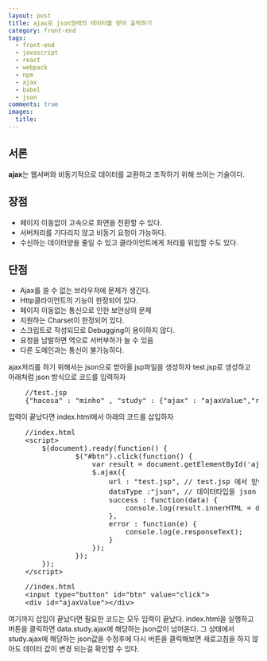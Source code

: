 ```yaml
---
layout: post
title: ajax로 json형태의 데이터를 받아 출력하기
category: front-end
tags:
  - front-end
  - javascript
  - react
  - webpack
  - npm
  - ajax
  - babel
  - json
comments: true
images:
  title: 
---
```


## 서론  
**ajax**는 웹서버와 비동기적으로 데이터를 교환하고 조작하기 위해 쓰이는 기술이다.

<!--more-->

## 장점
- 페이지 이동없이 고속으로 화면을 전환할 수 있다.
- 서버처리를 기다리지 않고 비동기 요청이 가능하다.
- 수신하는 데이터양을 줄일 수 있고 클라이언트에게 처리를 위임할 수도 있다.

## 단점
- Ajax를 쓸 수 없는 브라우저에 문제가 생긴다.
- Http클라이언트의 기능이 한정되어 있다.
- 페이지 이동없는 통신으로 인한 보안상의 문제
- 지원하는 Charset이 한정되어 있다.
- 스크립트로 작성되므로 Debugging이 용이하지 않다.
- 요청을 남발하면 역으로 서버부하가 늘 수 있음
- 다른 도메인과는 통신이 불가능하다.

ajax처리를 하기 위해서는 json으로 받아올 jsp파일을 생성하자
test.jsp로 생성하고 아래처럼 json 방식으로 코드를 입력하자

<pre class="brush:js">
    //test.jsp
    {"hacosa" : "minho" , "study" : {"ajax" : "ajaxValue","react":"reactValue"} }
</pre>

입력이 끝났다면 index.html에서 아래의 코드를 삽입하자

<pre class="brush:js">
    //index.html
    &lt;script&gt;
        $(document).ready(function() {
                $("#btn").click(function() {
                    var result = document.getElementById('ajaxValue');
                    $.ajax({
                        url : "test.jsp", // test.jsp 에서 받아옴
                        dataType :"json", // 데이터타입을 json 으로 받아옴
                        success : function(data) {
                            console.log(result.innerHTML = data.study.ajax);
                        },
                        error : function(e) {
                            console.log(e.responseText);
                        }
                    });
                });
        });
    &lt;/script&gt;
</pre>
<pre class="brush:js">
    //index.html
    &lt;input type="button" id="btn" value="click"&gt;
    &lt;div id="ajaxValue"&gt;&lt;/div&gt;
</pre>

여기까지 삽입이 끝났다면 필요한 코드는 모두 입력이 끝났다.
index.html을 실행하고 버튼을 클릭하면 data.study.ajax에 해당하는 json값이 넘어온다.
그 상태에서 study.ajax에 해당하는 json값을 수정후에 다시 버튼을 클릭해보면 새로고침을 하지 않아도
데이터 값이 변경 되는걸 확인할 수 있다.

<!-- <pre class="brush:js"></pre> -->
<!-- ![test이미지]({{site.url}}/images/es6.jpg) -->
